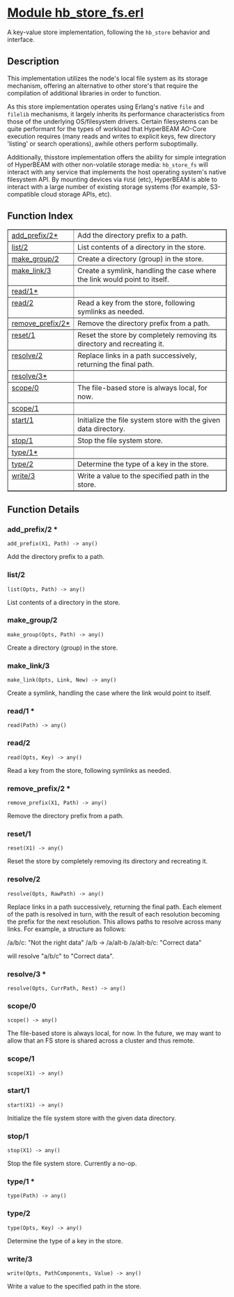 # [Module hb_store_fs.erl](https://github.com/permaweb/HyperBEAM/blob/main/src/hb_store_fs.erl)




A key-value store implementation, following the `hb_store` behavior
and interface.

<a name="description"></a>

## Description ##

This implementation utilizes the node's local file system as
its storage mechanism, offering an alternative to other store's that require
the compilation of additional libraries in order to function.

As this store implementation operates using Erlang's native `file` and
`filelib` mechanisms, it largely inherits its performance characteristics
from those of the underlying OS/filesystem drivers. Certain filesystems can
be quite performant for the types of workload that HyperBEAM AO-Core execution
requires (many reads and writes to explicit keys, few directory 'listing' or
search operations), awhile others perform suboptimally.

Additionally, thisstore implementation offers the ability for simple
integration of HyperBEAM with other non-volatile storage media: `hb_store_fs`
will interact with any service that implements the host operating system's
native filesystem API. By mounting devices via `FUSE` (etc), HyperBEAM is
able to interact with a large number of existing storage systems (for example,
S3-compatible cloud storage APIs, etc).<a name="index"></a>

## Function Index ##


<table width="100%" border="1" cellspacing="0" cellpadding="2" summary="function index"><tr><td valign="top"><a href="#add_prefix-2">add_prefix/2*</a></td><td>Add the directory prefix to a path.</td></tr><tr><td valign="top"><a href="#list-2">list/2</a></td><td>List contents of a directory in the store.</td></tr><tr><td valign="top"><a href="#make_group-2">make_group/2</a></td><td>Create a directory (group) in the store.</td></tr><tr><td valign="top"><a href="#make_link-3">make_link/3</a></td><td>Create a symlink, handling the case where the link would point to itself.</td></tr><tr><td valign="top"><a href="#read-1">read/1*</a></td><td></td></tr><tr><td valign="top"><a href="#read-2">read/2</a></td><td>Read a key from the store, following symlinks as needed.</td></tr><tr><td valign="top"><a href="#remove_prefix-2">remove_prefix/2*</a></td><td>Remove the directory prefix from a path.</td></tr><tr><td valign="top"><a href="#reset-1">reset/1</a></td><td>Reset the store by completely removing its directory and recreating it.</td></tr><tr><td valign="top"><a href="#resolve-2">resolve/2</a></td><td>Replace links in a path successively, returning the final path.</td></tr><tr><td valign="top"><a href="#resolve-3">resolve/3*</a></td><td></td></tr><tr><td valign="top"><a href="#scope-0">scope/0</a></td><td>The file-based store is always local, for now.</td></tr><tr><td valign="top"><a href="#scope-1">scope/1</a></td><td></td></tr><tr><td valign="top"><a href="#start-1">start/1</a></td><td>Initialize the file system store with the given data directory.</td></tr><tr><td valign="top"><a href="#stop-1">stop/1</a></td><td>Stop the file system store.</td></tr><tr><td valign="top"><a href="#type-1">type/1*</a></td><td></td></tr><tr><td valign="top"><a href="#type-2">type/2</a></td><td>Determine the type of a key in the store.</td></tr><tr><td valign="top"><a href="#write-3">write/3</a></td><td>Write a value to the specified path in the store.</td></tr></table>


<a name="functions"></a>

## Function Details ##

<a name="add_prefix-2"></a>

### add_prefix/2 * ###

`add_prefix(X1, Path) -> any()`

Add the directory prefix to a path.

<a name="list-2"></a>

### list/2 ###

`list(Opts, Path) -> any()`

List contents of a directory in the store.

<a name="make_group-2"></a>

### make_group/2 ###

`make_group(Opts, Path) -> any()`

Create a directory (group) in the store.

<a name="make_link-3"></a>

### make_link/3 ###

`make_link(Opts, Link, New) -> any()`

Create a symlink, handling the case where the link would point to itself.

<a name="read-1"></a>

### read/1 * ###

`read(Path) -> any()`

<a name="read-2"></a>

### read/2 ###

`read(Opts, Key) -> any()`

Read a key from the store, following symlinks as needed.

<a name="remove_prefix-2"></a>

### remove_prefix/2 * ###

`remove_prefix(X1, Path) -> any()`

Remove the directory prefix from a path.

<a name="reset-1"></a>

### reset/1 ###

`reset(X1) -> any()`

Reset the store by completely removing its directory and recreating it.

<a name="resolve-2"></a>

### resolve/2 ###

`resolve(Opts, RawPath) -> any()`

Replace links in a path successively, returning the final path.
Each element of the path is resolved in turn, with the result of each
resolution becoming the prefix for the next resolution. This allows
paths to resolve across many links. For example, a structure as follows:

/a/b/c: "Not the right data"
/a/b -> /a/alt-b
/a/alt-b/c: "Correct data"

will resolve "a/b/c" to "Correct data".

<a name="resolve-3"></a>

### resolve/3 * ###

`resolve(Opts, CurrPath, Rest) -> any()`

<a name="scope-0"></a>

### scope/0 ###

`scope() -> any()`

The file-based store is always local, for now. In the future, we may
want to allow that an FS store is shared across a cluster and thus remote.

<a name="scope-1"></a>

### scope/1 ###

`scope(X1) -> any()`

<a name="start-1"></a>

### start/1 ###

`start(X1) -> any()`

Initialize the file system store with the given data directory.

<a name="stop-1"></a>

### stop/1 ###

`stop(X1) -> any()`

Stop the file system store. Currently a no-op.

<a name="type-1"></a>

### type/1 * ###

`type(Path) -> any()`

<a name="type-2"></a>

### type/2 ###

`type(Opts, Key) -> any()`

Determine the type of a key in the store.

<a name="write-3"></a>

### write/3 ###

`write(Opts, PathComponents, Value) -> any()`

Write a value to the specified path in the store.

